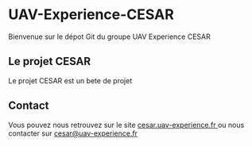 # UAV-Experience-CESAR

Bienvenue sur le dépot Git du groupe UAV Experience CESAR

## Le projet CESAR

Le projet CESAR est un bete de projet


## Contact

Vous pouvez nous retrouvez sur le site <a href="cesar.uav-experience.fr"> cesar.uav-experience.fr </a> ou nous contacter sur cesar@uav-experience.fr
